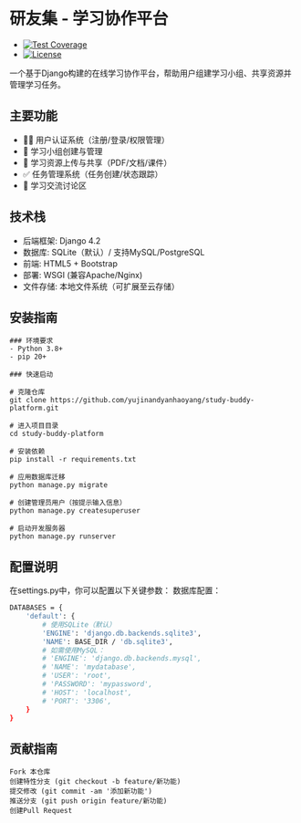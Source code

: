 # 研友集 - 学习协作平台
+ [![Test Coverage](https://img.shields.io/codecov/c/github/yujinandyanhaoyang/研友集)](https://codecov.io/gh/yujinandyanhaoyang/研友集)
+ [![License](https://img.shields.io/badge/license-MIT-blue)](LICENSE)

一个基于Django构建的在线学习协作平台，帮助用户组建学习小组、共享资源并管理学习任务。
## 主要功能

- 🧑💼 用户认证系统（注册/登录/权限管理）
- 👥 学习小组创建与管理
- 📁 学习资源上传与共享（PDF/文档/课件）
- ✅ 任务管理系统（任务创建/状态跟踪）
- 💬 学习交流讨论区

## 技术栈

- 后端框架: Django 4.2
- 数据库: SQLite（默认）/ 支持MySQL/PostgreSQL
- 前端: HTML5 + Bootstrap
- 部署: WSGI (兼容Apache/Nginx)
- 文件存储: 本地文件系统（可扩展至云存储）

## 安装指南
```
### 环境要求
- Python 3.8+
- pip 20+

### 快速启动

# 克隆仓库
git clone https://github.com/yujinandyanhaoyang/study-buddy-platform.git

# 进入项目目录
cd study-buddy-platform

# 安装依赖
pip install -r requirements.txt

# 应用数据库迁移
python manage.py migrate

# 创建管理员用户（按提示输入信息）
python manage.py createsuperuser

# 启动开发服务器
python manage.py runserver
```



## 配置说明

在settings.py中，你可以配置以下关键参数：
数据库配置：
```bash
DATABASES = {
    'default': {
        # 使用SQLite（默认）
        'ENGINE': 'django.db.backends.sqlite3',
        'NAME': BASE_DIR / 'db.sqlite3',
        # 如需使用MySQL：
        # 'ENGINE': 'django.db.backends.mysql',
        # 'NAME': 'mydatabase',
        # 'USER': 'root',
        # 'PASSWORD': 'mypassword',
        # 'HOST': 'localhost',
        # 'PORT': '3306',
    }
}
```

## 贡献指南
```
Fork 本仓库
创建特性分支 (git checkout -b feature/新功能)
提交修改 (git commit -am '添加新功能')
推送分支 (git push origin feature/新功能)
创建Pull Request
```
